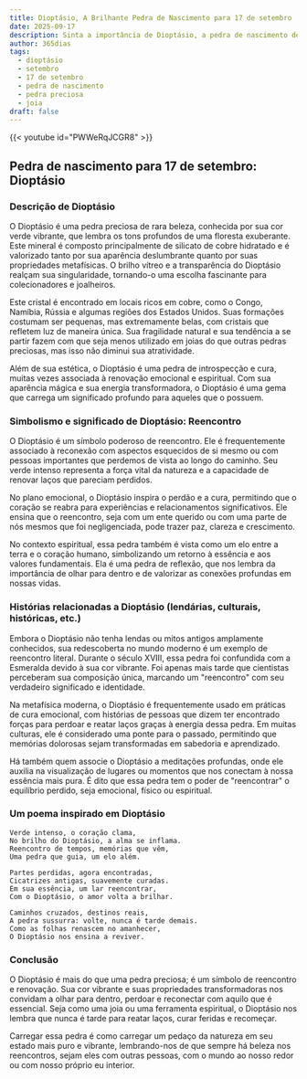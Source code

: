 ```yaml
---
title: Dioptásio, A Brilhante Pedra de Nascimento para 17 de setembro
date: 2025-09-17
description: Sinta a importância de Dioptásio, a pedra de nascimento de 17 de setembro que simboliza Reencontro. Deixe que sua beleza e significado iluminem seu dia.
author: 365dias
tags:
  - dioptásio
  - setembro
  - 17 de setembro
  - pedra de nascimento
  - pedra preciosa
  - joia
draft: false
---
```


{{< youtube id="PWWeRqJCGR8" >}}

## Pedra de nascimento para 17 de setembro: Dioptásio

### Descrição de Dioptásio

O Dioptásio é uma pedra preciosa de rara beleza, conhecida por sua cor verde vibrante, que lembra os tons profundos de uma floresta exuberante. Este mineral é composto principalmente de silicato de cobre hidratado e é valorizado tanto por sua aparência deslumbrante quanto por suas propriedades metafísicas. O brilho vítreo e a transparência do Dioptásio realçam sua singularidade, tornando-o uma escolha fascinante para colecionadores e joalheiros.

Este cristal é encontrado em locais ricos em cobre, como o Congo, Namíbia, Rússia e algumas regiões dos Estados Unidos. Suas formações costumam ser pequenas, mas extremamente belas, com cristais que refletem luz de maneira única. Sua fragilidade natural e sua tendência a se partir fazem com que seja menos utilizado em joias do que outras pedras preciosas, mas isso não diminui sua atratividade.

Além de sua estética, o Dioptásio é uma pedra de introspecção e cura, muitas vezes associada à renovação emocional e espiritual. Com sua aparência mágica e sua energia transformadora, o Dioptásio é uma gema que carrega um significado profundo para aqueles que o possuem.

### Simbolismo e significado de Dioptásio: Reencontro

O Dioptásio é um símbolo poderoso de reencontro. Ele é frequentemente associado à reconexão com aspectos esquecidos de si mesmo ou com pessoas importantes que perdemos de vista ao longo do caminho. Seu verde intenso representa a força vital da natureza e a capacidade de renovar laços que pareciam perdidos.

No plano emocional, o Dioptásio inspira o perdão e a cura, permitindo que o coração se reabra para experiências e relacionamentos significativos. Ele ensina que o reencontro, seja com um ente querido ou com uma parte de nós mesmos que foi negligenciada, pode trazer paz, clareza e crescimento.

No contexto espiritual, essa pedra também é vista como um elo entre a terra e o coração humano, simbolizando um retorno à essência e aos valores fundamentais. Ela é uma pedra de reflexão, que nos lembra da importância de olhar para dentro e de valorizar as conexões profundas em nossas vidas.

### Histórias relacionadas a Dioptásio (lendárias, culturais, históricas, etc.)

Embora o Dioptásio não tenha lendas ou mitos antigos amplamente conhecidos, sua redescoberta no mundo moderno é um exemplo de reencontro literal. Durante o século XVIII, essa pedra foi confundida com a Esmeralda devido à sua cor vibrante. Foi apenas mais tarde que cientistas perceberam sua composição única, marcando um "reencontro" com seu verdadeiro significado e identidade.

Na metafísica moderna, o Dioptásio é frequentemente usado em práticas de cura emocional, com histórias de pessoas que dizem ter encontrado forças para perdoar e reatar laços graças à energia dessa pedra. Em muitas culturas, ele é considerado uma ponte para o passado, permitindo que memórias dolorosas sejam transformadas em sabedoria e aprendizado.

Há também quem associe o Dioptásio a meditações profundas, onde ele auxilia na visualização de lugares ou momentos que nos conectam à nossa essência mais pura. É dito que essa pedra tem o poder de "reencontrar" o equilíbrio perdido, seja emocional, físico ou espiritual.

### Um poema inspirado em Dioptásio

```
Verde intenso, o coração clama,  
No brilho do Dioptásio, a alma se inflama.  
Reencontro de tempos, memórias que vêm,  
Uma pedra que guia, um elo além.  

Partes perdidas, agora encontradas,  
Cicatrizes antigas, suavemente curadas.  
Em sua essência, um lar reencontrar,  
Com o Dioptásio, o amor volta a brilhar.  

Caminhos cruzados, destinos reais,  
A pedra sussurra: volte, nunca é tarde demais.  
Como as folhas renascem no amanhecer,  
O Dioptásio nos ensina a reviver.  
```

### Conclusão

O Dioptásio é mais do que uma pedra preciosa; é um símbolo de reencontro e renovação. Sua cor vibrante e suas propriedades transformadoras nos convidam a olhar para dentro, perdoar e reconectar com aquilo que é essencial. Seja como uma joia ou uma ferramenta espiritual, o Dioptásio nos lembra que nunca é tarde para reatar laços, curar feridas e recomeçar.

Carregar essa pedra é como carregar um pedaço da natureza em seu estado mais puro e vibrante, lembrando-nos de que sempre há beleza nos reencontros, sejam eles com outras pessoas, com o mundo ao nosso redor ou com nosso próprio eu interior.